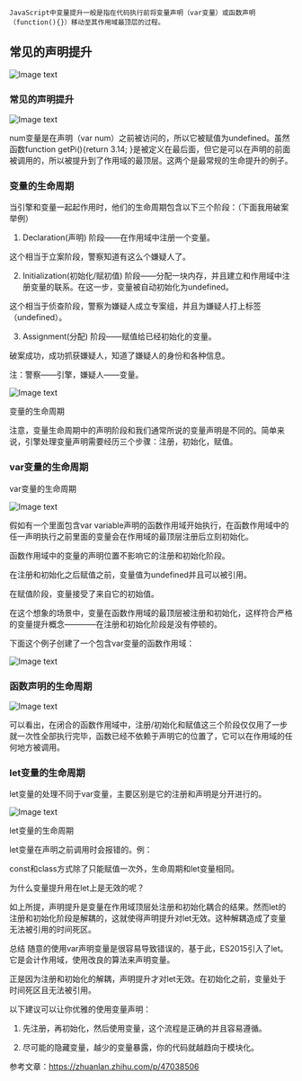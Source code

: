 ```text
JavaScript中变量提升一般是指在代码执行前将变量声明（var变量）或函数声明（function(){}）移动至其作用域最顶层的过程。
```

## 常见的声明提升  

![Image text](https://github.com/emilia66/summary/blob/master/%E6%88%91%E7%9A%84%E9%9A%8F%E7%AC%94/images/10/1.jpg)

### 常见的声明提升  

![Image text](https://github.com/emilia66/summary/blob/master/%E6%88%91%E7%9A%84%E9%9A%8F%E7%AC%94/images/10/2.jpg)

num变量是在声明（var num）之前被访问的，所以它被赋值为undefined。虽然函数function getPi(){return 3.14; }是被定义在最后面，但它是可以在声明的前面被调用的，所以被提升到了作用域的最顶层。这两个是最常规的生命提升的例子。

### 变量的生命周期

当引擎和变量一起起作用时，他们的生命周期包含以下三个阶段：（下面我用破案举例）

1. Declaration(声明) 阶段——在作用域中注册一个变量。

这个相当于立案阶段，警察知道有这么个嫌疑人了。

2. Initialization(初始化/赋初值) 阶段——分配一块内存，并且建立和作用域中注册变量的联系。在这一步，变量被自动初始化为undefined。

这个相当于侦查阶段，警察为嫌疑人成立专案组，并且为嫌疑人打上标签（undefined）。

3. Assignment(分配) 阶段——赋值给已经初始化的变量。

破案成功，成功抓获嫌疑人，知道了嫌疑人的身份和各种信息。

注：警察——引擎，嫌疑人——变量。

![Image text](https://github.com/emilia66/summary/blob/master/%E6%88%91%E7%9A%84%E9%9A%8F%E7%AC%94/images/10/3.jpg)

变量的生命周期

注意，变量生命周期中的声明阶段和我们通常所说的变量声明是不同的。简单来说，引擎处理变量声明需要经历三个步骤：注册，初始化，赋值。

### var变量的生命周期

var变量的生命周期

![Image text](https://github.com/emilia66/summary/blob/master/%E6%88%91%E7%9A%84%E9%9A%8F%E7%AC%94/images/10/4.jpg)

假如有一个里面包含var variable声明的函数作用域开始执行，在函数作用域中的任一声明执行之前里面的变量会在作用域的最顶层注册后立刻初始化。

函数作用域中的变量的声明位置不影响它的注册和初始化阶段。

在注册和初始化之后赋值之前，变量值为undefined并且可以被引用。

在赋值阶段，变量接受了来自它的初始值。

在这个想象的场景中，变量在函数作用域的最顶层被注册和初始化，这样符合严格的变量提升概念————在注册和初始化阶段是没有停顿的。

下面这个例子创建了一个包含var变量的函数作用域：

![Image text](https://github.com/emilia66/summary/blob/master/%E6%88%91%E7%9A%84%E9%9A%8F%E7%AC%94/images/10/5.jpg)

### 函数声明的生命周期

![Image text](https://github.com/emilia66/summary/blob/master/%E6%88%91%E7%9A%84%E9%9A%8F%E7%AC%94/images/10/6.jpg)

可以看出，在闭合的函数作用域中，注册/初始化和赋值这三个阶段仅仅用了一步就一次性全部执行完毕，函数已经不依赖于声明它的位置了，它可以在作用域的任何地方被调用。

### let变量的生命周期

let变量的处理不同于var变量，主要区别是它的注册和声明是分开进行的。

![Image text](https://github.com/emilia66/summary/blob/master/%E6%88%91%E7%9A%84%E9%9A%8F%E7%AC%94/images/10/7.jpg)

let变量的生命周期

let变量在声明之前调用时会报错的。例：

const和class方式除了只能赋值一次外，生命周期和let变量相同。

为什么变量提升用在let上是无效的呢？

如上所提，声明提升是变量在作用域顶层处注册和初始化耦合的结果。然而let的注册和初始化阶段是解耦的，这就使得声明提升对let无效。这种解耦造成了变量无法被引用的时间死区。

总结
随意的使用var声明变量是很容易导致错误的，基于此，ES2015引入了let。它是会计作用域，使用改良的算法来声明变量。

正是因为注册和初始化的解耦，声明提升才对let无效。在初始化之前，变量处于时间死区且无法被引用。

以下建议可以让你优雅的使用变量声明：

1. 先注册，再初始化，然后使用变量，这个流程是正确的并且容易遵循。

2. 尽可能的隐藏变量，越少的变量暴露，你的代码就越趋向于模块化。

参考文章：https://zhuanlan.zhihu.com/p/47038506
